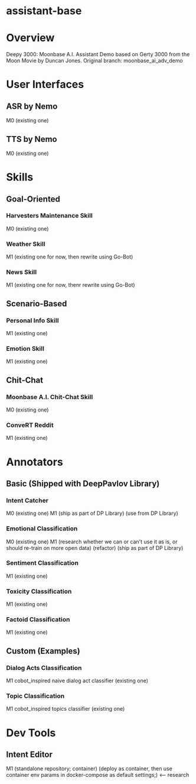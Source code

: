 # assistant-base

# Overview
Deepy 3000: Moonbase A.I. Assistant Demo based on Gerty 3000 from the Moon Movie by Duncan Jones.
Original branch: moonbase_ai_adv_demo

# User Interfaces
## ASR by Nemo
M0
(existing one)

## TTS by Nemo
M0
(existing one)

# Skills
## Goal-Oriented
### Harvesters Maintenance Skill
M0
(existing one)

### Weather Skill
M1
(existing one for now, then rewrite using Go-Bot)

### News Skill
M1
(existing one for now, thenr rewrite using Go-Bot)

## Scenario-Based
### Personal Info Skill
M1
(existing one)

### Emotion Skill
M1
(existing one)

## Chit-Chat
### Moonbase A.I. Chit-Chat Skill
M0
(existing one)

### ConveRT Reddit
M1
(existing one)

# Annotators
## Basic (Shipped with DeepPavlov Library)
### Intent Catcher
M0
(existing one)
M1
(ship as part of DP Library)
(use from DP Library)

### Emotional Classification
M0
(existing one)
M1
(research whether we can or can't use it as is, or should re-train on more open data)
(refactor)
(ship as part of DP Library)

### Sentiment Classification
M1
(existing one)

### Toxicity Classification
M1
(existing one)

### Factoid Classification
M1
(existing one)

## Custom (Examples)
### Dialog Acts Classification
M1
cobot_inspired naive dialog act classifier (existing one)

### Topic Classification
M1
cobot_inspired topics classifier (existing one)

# Dev Tools
## Intent Editor
M1
(standalone repository; container)
(deploy as container, then use container env params in docker-compose as default settings;) <-- research
